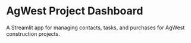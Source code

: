 # AgWest Project Dashboard

A Streamlit app for managing contacts, tasks, and purchases for AgWest construction projects.